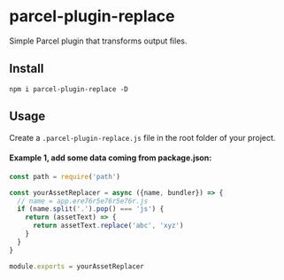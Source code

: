 # parcel-plugin-replace

Simple Parcel plugin that transforms output files.

## Install

```
npm i parcel-plugin-replace -D
```

## Usage

Create a `.parcel-plugin-replace.js` file in the root folder of your project.

#### Example 1, add some data coming from package.json:

```javascript
const path = require('path')

const yourAssetReplacer = async ({name, bundler}) => {
  // name = app.ere76r5e76r5e76r.js
  if (name.split('.').pop() === 'js') {
    return (assetText) => {
      return assetText.replace('abc', 'xyz')
    }
  }
}

module.exports = yourAssetReplacer
```
